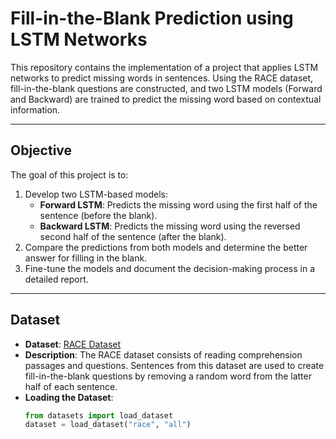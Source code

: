 # Fill-in-the-Blank Prediction using LSTM Networks

This repository contains the implementation of a project that applies LSTM networks to predict missing words in sentences. Using the RACE dataset, fill-in-the-blank questions are constructed, and two LSTM models (Forward and Backward) are trained to predict the missing word based on contextual information.

---

## Objective

The goal of this project is to:
1. Develop two LSTM-based models:
   - **Forward LSTM**: Predicts the missing word using the first half of the sentence (before the blank).
   - **Backward LSTM**: Predicts the missing word using the reversed second half of the sentence (after the blank).
2. Compare the predictions from both models and determine the better answer for filling in the blank.
3. Fine-tune the models and document the decision-making process in a detailed report.

---

## Dataset

- **Dataset**: [RACE Dataset](https://huggingface.co/datasets/race)
- **Description**: The RACE dataset consists of reading comprehension passages and questions. Sentences from this dataset are used to create fill-in-the-blank questions by removing a random word from the latter half of each sentence.
- **Loading the Dataset**:
  ```python
  from datasets import load_dataset
  dataset = load_dataset("race", "all")